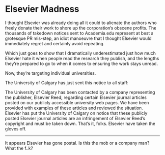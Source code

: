 # Elsevier Madness

I thought Elsevier was already doing all it could to alienate the
 authors who freely donate their work to shore up the corporation’s
 obscene profits. The thousands of takedown notices sent to
 Academia.edu represent at best a grotesque PR mis-step, an idiot
 manoeuvre that I thought Elsevier would immediately regret and
 certainly avoid repeating.

Which just goes to show that I dramatically underestimated just how
 much Elsevier hate it when people read the research they publish, and
 the lengths they’re prepared to go to when it comes to ensuring the
 work stays unread.

Now, they’re targeting individual universities.

The University of Calgary has just sent this notice to all staff:

The University of Calgary has been contacted by a company representing
 the publisher, Elsevier Reed, regarding certain Elsevier journal
 articles posted on our publicly accessible university web pages. We
 have been provided with examples of these articles and reviewed the
 situation.  Elsevier has put the University of Calgary on notice that
 these publicly posted Elsevier journal articles are an infringement
 of Elsevier Reed’s copyright and must be taken down.  That’s it,
 folks. Elsevier have taken the gloves off.

---

It appears Elsevier has gone postal. Is this the mob or a company man? What the f..k? 













